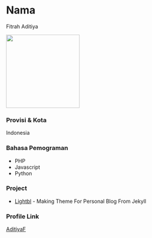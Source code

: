 # Nama
Fitrah Aditiya

<img src="https://avatars.githubusercontent.com/u/92055014?s=400&u=8e4634035b8df591a6d50d6487166dc5e4c92604&v=4" width="200" height="200" align="center"/>

### Provisi & Kota

Indonesia

### Bahasa Pemograman

- PHP
- Javascript
- Python

### Project

- [Lightbl](https://github.com/aditiyaf/home) - Making Theme For Personal Blog From Jekyll

### Profile Link

[AditiyaF](https://github.com/aditiyaf)
